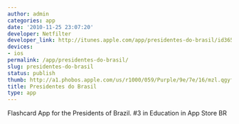 ```yaml
---
author: admin
categories: app
date: '2010-11-25 23:07:20'
developer: Netfilter
developer_link: http://itunes.apple.com/app/presidentes-do-brasil/id365306438?mt=8
devices: 
- ios
permalink: /app/presidentes-do-brasil/
slug: presidentes-do-brasil
status: publish
thumb: http://a1.phobos.apple.com/us/r1000/059/Purple/9e/7e/16/mzl.qgyffsuy.175x175-75.jpg
title: Presidentes do Brasil
type: app
---
```


Flashcard App for the Presidents of Brazil. #3 in Education in App Store BR